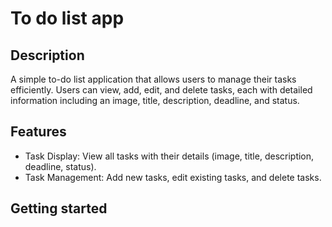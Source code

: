 # To do list app

## Description
A simple to-do list application that allows users to manage their tasks efficiently. Users can view, add, edit, and delete tasks, each with detailed information including an image, title, description, deadline, and status.

## Features
- Task Display: View all tasks with their details (image, title, description, deadline, status).
- Task Management: Add new tasks, edit existing tasks, and delete tasks.

## Getting started
